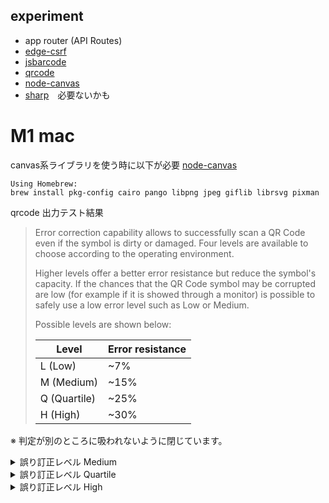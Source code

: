 ## experiment

- app router (API Routes)
- [edge-csrf](https://github.com/kubetail-org/edge-csrf)
- [jsbarcode](https://github.com/lindell/JsBarcode)
- [qrcode](https://github.com/soldair/node-qrcode)
- [node-canvas](https://github.com/Automattic/node-canvas)
- [sharp](https://github.com/lovell/sharp)　必要ないかも

# M1 mac
canvas系ライブラリを使う時に以下が必要
[node-canvas](https://github.com/Automattic/node-canvas#:~:text=Command-,OS%20X,-Using%20Homebrew%3A)
```
Using Homebrew:
brew install pkg-config cairo pango libpng jpeg giflib librsvg pixman
```

qrcode 出力テスト結果

> Error correction capability allows to successfully scan a QR Code even if the symbol is dirty or damaged. Four levels are available to choose according to the operating environment.
>
> Higher levels offer a better error resistance but reduce the symbol's capacity.
> If the chances that the QR Code symbol may be corrupted are low (for example if it is showed through a monitor) is possible to safely use a low error level such as Low or Medium.
>
> Possible levels are shown below:
>
> Level	| Error resistance |
> | --- | ---|
> L (Low)|	~7%|
> M (Medium)|	~15%|
> Q (Quartile)|	~25%|
> H (High)|	~30%|


※ 判定が別のところに吸われないように閉じています。

<details>
  <summary>誤り訂正レベル Medium </summary>

  <img width="150" alt="スクリーンショット 2024-03-11 9 18 17" src="https://github.com/taka1156/next-experiment/assets/47517002/e907ce4b-2fc9-4a8b-916e-315b3d1c4762">
</details>

<details>
  <summary>誤り訂正レベル Quartile</summary>

  ![qr-q](https://github.com/taka1156/next-experiment/assets/47517002/6ab30d8b-341e-489f-8a09-85841bf9ba29)
</details>

<details>
  <summary>誤り訂正レベル High</summary>

  ![qr](https://github.com/taka1156/next-experiment/assets/47517002/3d23b985-6492-4da6-8322-801c9939e7a0)
</details>
